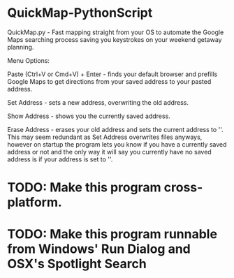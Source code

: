 # QuickMap-PythonScript

QuickMap.py - Fast mapping straight from your OS to automate the Google Maps searching process saving you keystrokes on your weekend getaway planning. 

Menu Options:

Paste (Ctrl+V or Cmd+V) + Enter - finds your default browser and prefills Google Maps to
get directions from your saved address to your pasted address.

Set Address - sets a new address, overwriting the old address.

Show Address - shows you the currently saved address. 

Erase Address - erases your old address and sets the current address to ''. This may 
seem redundant as Set Address overwrites files anyways, however on startup the program lets
you know if you have a currently saved address or not and the only way it will say you 
currently have no saved address is if your address is set to ''.

# TODO: Make this program cross-platform.

# TODO: Make this program runnable from Windows' Run Dialog and OSX's Spotlight Search
